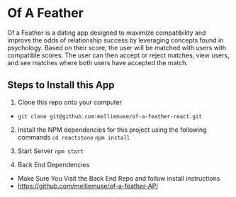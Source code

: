 
# Of A Feather
Of a Feather is a dating app designed to maximize compatibility and improve the odds of relationship success by leveraging concepts found in psychology.  Based on their score, the user will be matched with users with compatible scores. The user can then accept or reject matches, view users, and see matches where both users have accepted the match. 

## Steps to Install this App

1. Clone this repo onto your computer
- `git clone git@github.com:melliemuse/of-a-feather-react.git`

2. Install the NPM dependencies for this project using the following commands
 `cd reactstone`
 `npm install`

3. Start Server
`npm start `

9. Back End Dependencies
- Make Sure You Visit the Back End Repo and follow install instructions 
- https://github.com/melliemuse/of-a-feather-API


